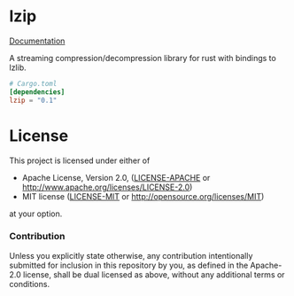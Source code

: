 # lzip
[Documentation](https://docs.rs/lzip)

A streaming compression/decompression library for rust with bindings to lzlib.

```toml
# Cargo.toml
[dependencies]
lzip = "0.1"
```

# License
This project is licensed under either of

 * Apache License, Version 2.0, ([LICENSE-APACHE](LICENSE-APACHE) or
   http://www.apache.org/licenses/LICENSE-2.0)
 * MIT license ([LICENSE-MIT](LICENSE-MIT) or
   http://opensource.org/licenses/MIT)

at your option.

### Contribution
Unless you explicitly state otherwise, any contribution intentionally submitted
for inclusion in this repository by you, as defined in the Apache-2.0 license,
shall be dual licensed as above, without any additional terms or conditions.
